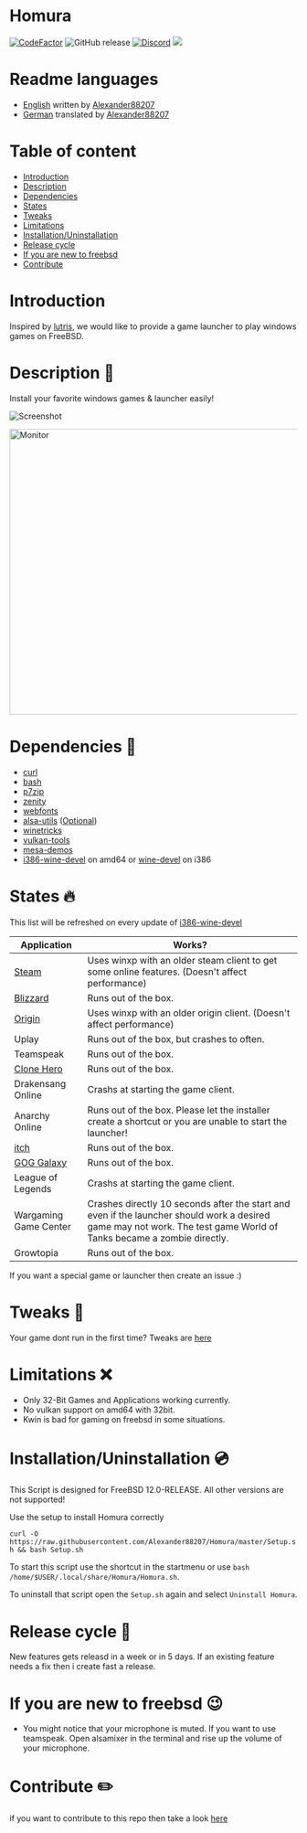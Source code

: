# Homura
[![CodeFactor](https://www.codefactor.io/repository/github/alexander88207/Homura/badge)](https://www.codefactor.io/repository/github/alexander88207/Homura) ![GitHub release](https://img.shields.io/github/release/Alexander88207/Homura) [![Discord](https://img.shields.io/badge/chat-on%20discord-7289da.svg?logo=discord)](https://discord.gg/Mm3aNuQ) <img src="https://img.shields.io/discord/618845118060953600">

# Readme languages
- [English](#README.md) written by [Alexander88207](https://github.com/Alexander88207)
- [German](#README_DE.md) translated by [Alexander88207](https://github.com/Alexander88207) 

# Table of content

- [Introduction](#introduction)
- [Description](#description-)
- [Dependencies](#dependencies-syringe)
- [States](#states-fire)
- [Tweaks](#tweaks-wrench)
- [Limitations](#limitations-x)
- [Installation/Uninstallation](#installationuninstallation-cd)
- [Release cycle](#release-cycle-loudspeaker)
- [If you are new to freebsd](#if-you-are-new-to-freebsd-wink)
- [Contribute](#contribute-pencil2)

# Introduction

Inspired by [lutris](https://github.com/lutris/lutris), we would like to provide a game launcher to play windows games on FreeBSD.

# Description &#x1F4D8;

Install your favorite windows games & launcher easily!

![](https://github.com/Alexander88207/PWGOFBSD/raw/master/Screenshot.png "Screenshot")

 <img src="https://raw.githubusercontent.com/Alexander88207/PWGOFBSD/master/Screenshot2.png" alt="Monitor" height="500" width="700"> 

# Dependencies :syringe:

- [curl](https://www.freshports.org/ftp/curl/)
- [bash](https://www.freshports.org/shells/bash)
- [p7zip](https://www.freshports.org/archivers/p7zip/)
- [zenity](https://www.freshports.org/x11/zenity)
- [webfonts](https://www.freshports.org/x11-fonts/webfonts)
- [alsa-utils](https://www.freshports.org/audio/alsa-utils) ([Optional](#if-you-are-new-to-freebsd))
- [winetricks](https://www.freshports.org/emulators/winetricks)
- [vulkan-tools](https://www.freshports.org/devel/vulkan-tools)
- [mesa-demos](https://www.freshports.org/graphics/mesa-demos)
- [i386-wine-devel](https://www.freshports.org/emulators/i386-wine-devel) on amd64 or [wine-devel](https://www.freshports.org/emulators/wine-devel) on i386

# States :fire:

This list will be refreshed on every update of [i386-wine-devel](https://www.freshports.org/emulators/i386-wine-devel)

Application | Works?
------------ | -------------
[Steam](https://www.youtube.com/watch?v=a2z0nbWOarc) | Uses winxp with an older steam client to get some online features. (Doesn't affect performance)
[Blizzard](https://www.youtube.com/watch?v=-oAMNgDvWtA) | Runs out of the box.
[Origin](https://www.youtube.com/watch?v=d_j6Hlguydc) | Uses winxp with an older origin client. (Doesn't affect performance)
Uplay | Runs out of the box, but crashes to often.
Teamspeak | Runs out of the box.
[Clone Hero](https://www.youtube.com/watch?v=qch3_bt4rGo) | Runs out of the box.
Drakensang Online | Crashs at starting the game client.
Anarchy Online | Runs out of the box. Please let the installer create a shortcut or you are unable to start the launcher!
[itch](https://www.youtube.com/watch?v=lp-3g08w70A) | Runs out of the box.
[GOG Galaxy](https://www.youtube.com/watch?v=m4BMvvgeWFE) | Runs out of the box.
League of Legends | Crashs at starting the game client.
Wargaming Game Center | Crashes directly 10 seconds after the start and even if the launcher should work a desired game may not work. The test game World of Tanks became a zombie directly.
Growtopia | Runs out of the box.
 
If you want a special game or launcher then create an issue :)

# Tweaks :wrench:

Your game dont run in the first time? Tweaks are [here](TWEAKS.md)

# Limitations :x:

- Only 32-Bit Games and Applications working currently.
- No vulkan support on amd64 with 32bit.
- Kwin is bad for gaming on freebsd in some situations.

# Installation/Uninstallation :cd:

This Script is designed for FreeBSD 12.0-RELEASE. All other versions are not supported!

Use the setup to install Homura correctly

`curl -O https://raw.githubusercontent.com/Alexander88207/Homura/master/Setup.sh && bash Setup.sh`

To start this script use the shortcut in the startmenu or use `bash /home/$USER/.local/share/Homura/Homura.sh`.

To uninstall that script open the `Setup.sh` again and select `Uninstall Homura`.

# Release cycle :loudspeaker:

New features gets releasd in a week or in 5 days.
If an existing feature needs a fix then i create fast a release.

# If you are new to freebsd :wink:

- You might notice that your microphone is muted. If you want to use teamspeak. Open alsamixer in the terminal and rise up the volume of your microphone.

# Contribute :pencil2:
if you want to contribute to this repo then take a look [here](CONTRIBUTING.md)
